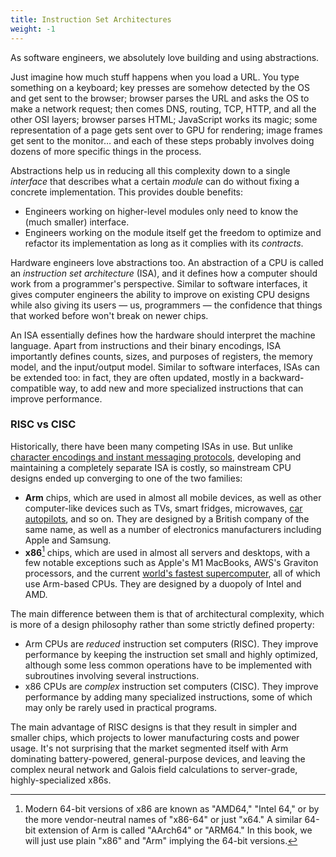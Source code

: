 ```yaml
---
title: Instruction Set Architectures
weight: -1
---
```


As software engineers, we absolutely love building and using abstractions.

Just imagine how much stuff happens when you load a URL. You type something on a keyboard; key presses are somehow detected by the OS and get sent to the browser; browser parses the URL and asks the OS to make a network request; then comes DNS, routing, TCP, HTTP, and all the other OSI layers; browser parses HTML; JavaScript works its magic; some representation of a page gets sent over to GPU for rendering; image frames get sent to the monitor… and each of these steps probably involves doing dozens of more specific things in the process.

Abstractions help us in reducing all this complexity down to a single *interface* that describes what a certain *module* can do without fixing a concrete implementation. This provides double benefits:

- Engineers working on higher-level modules only need to know the (much smaller) interface.
- Engineers working on the module itself get the freedom to optimize and refactor its implementation as long as it complies with its *contracts*.

Hardware engineers love abstractions too. An abstraction of a CPU is called an *instruction set architecture* (ISA), and it defines how a computer should work from a programmer's perspective. Similar to software interfaces, it gives computer engineers the ability to improve on existing CPU designs while also giving its users — us, programmers — the confidence that things that worked before won't break on newer chips.

An ISA essentially defines how the hardware should interpret the machine language. Apart from instructions and their binary encodings, ISA importantly defines counts, sizes, and purposes of registers, the memory model, and the input/output model. Similar to software interfaces, ISAs can be extended too: in fact, they are often updated, mostly in a backward-compatible way, to add new and more specialized instructions that can improve performance.

### RISC vs CISC

Historically, there have been many competing ISAs in use. But unlike [character encodings and instant messaging protocols](https://xkcd.com/927/), developing and maintaining a completely separate ISA is costly, so mainstream CPU designs ended up converging to one of the two families:

- **Arm** chips, which are used in almost all mobile devices, as well as other computer-like devices such as TVs, smart fridges, microwaves, [car autopilots](https://en.wikipedia.org/wiki/Tesla_Autopilot), and so on. They are designed by a British company of the same name, as well as a number of electronics manufacturers including Apple and Samsung.
- **x86**[^x86] chips, which are used in almost all servers and desktops, with a few notable exceptions such as Apple's M1 MacBooks, AWS's Graviton processors, and the current [world's fastest supercomputer](https://en.wikipedia.org/wiki/Fugaku_(supercomputer)), all of which use Arm-based CPUs. They are designed by a duopoly of Intel and AMD.

[^x86]: Modern 64-bit versions of x86 are known as "AMD64," "Intel 64," or by the more vendor-neutral names of "x86-64" or just "x64." A similar 64-bit extension of Arm is called "AArch64" or "ARM64." In this book, we will just use plain "x86" and "Arm" implying the 64-bit versions.

The main difference between them is that of architectural complexity, which is more of a design philosophy rather than some strictly defined property:

- Arm CPUs are *reduced* instruction set computers (RISC). They improve performance by keeping the instruction set small and highly optimized, although some less common operations have to be implemented with subroutines involving several instructions.
- x86 CPUs are *complex* instruction set computers (CISC). They improve performance by adding many specialized instructions, some of which may only be rarely used in practical programs.

The main advantage of RISC designs is that they result in simpler and smaller chips, which projects to lower manufacturing costs and power usage. It's not surprising that the market segmented itself with Arm dominating battery-powered, general-purpose devices, and leaving the complex neural network and Galois field calculations to server-grade, highly-specialized x86s.

<!--

The two architectures are functionally similar, both sharing concepts such as pipelines, execution ports, and SIMD instructions, but since most readers are interested in optimizing applications for mainstream servers and desktops, we will mainly focus on x86 in this book.

-->

